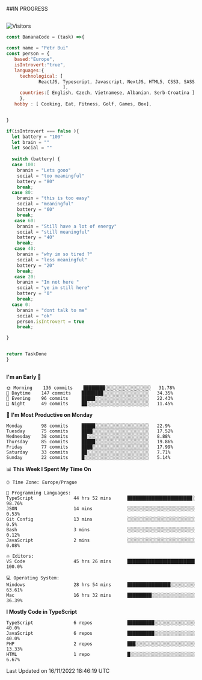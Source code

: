 ##IN PROGRESS
##
![Visitors](https://komarev.com/ghpvc/?username=petrbui&style=for-the-badge&label=Visitors+👀)
```Javascript
const BananaCode = (task) =>{

const name = "Petr Bui"
const person = {
   based:"Europe",
   isIntrovert:"true",
   languages:{
     technological: [ 
            ReactJS, Typescript, Javascript, NextJS, HTML5, CSS3, SASS, Redux, Node, Storybook, Styled-Component
                     ],
     countries:[ English, Czech, Vietnamese, Albanian, Serb-Croatina ]
     },
   hobby : [ Cooking, Eat, Fitness, Golf, Games, Box],


}

if(isIntrovert === false ){
  let battery = "100"
  let brain = ""
  let social = ""
  
  switch (battery) {
  case 100:
    branin = "Lets gooo"
    social = "too meaningful"
    battery = "80"
    break;
  case 80:
    branin = "this is too easy"
    social = "meaningful"
    battery = "60"
    break;
   case 60:
    branin = "Still have a lot of energy"
    social = "still meaningful"
    battery = "40"
    break;
   case 40:
    branin = "why im so tired ?"
    social = "less meaningful"
    battery = "20"
    break;
   case 20:
    branin = "Im not here "
    social = "ye im still here"
    battery = "0"
    break;
  case 0:
    branin = "dont talk to me"
    social = "ok"
    person.isIntrovert = true
    break;

}


return TaskDone
}
```



##
<!--
[![My GitHub stats](https://github-readme-stats.vercel.app/api?username=petrbui&theme=github_dark)](https://github.com/anuraghazra/github-readme-stats)

[![My wakatime stats](https://github-readme-stats.vercel.app/api/wakatime?username=petrbui&theme=github_dark)](https://github.com/anuraghazra/github-readme-stats)
-->
<!--START_SECTION:waka-->
**I'm an Early 🐤** 

```text
🌞 Morning    136 commits    ████████░░░░░░░░░░░░░░░░░   31.78% 
🌆 Daytime    147 commits    ████████░░░░░░░░░░░░░░░░░   34.35% 
🌃 Evening    96 commits     █████░░░░░░░░░░░░░░░░░░░░   22.43% 
🌙 Night      49 commits     ██░░░░░░░░░░░░░░░░░░░░░░░   11.45%

```
📅 **I'm Most Productive on Monday** 

```text
Monday       98 commits     █████░░░░░░░░░░░░░░░░░░░░   22.9% 
Tuesday      75 commits     ████░░░░░░░░░░░░░░░░░░░░░   17.52% 
Wednesday    38 commits     ██░░░░░░░░░░░░░░░░░░░░░░░   8.88% 
Thursday     85 commits     █████░░░░░░░░░░░░░░░░░░░░   19.86% 
Friday       77 commits     ████░░░░░░░░░░░░░░░░░░░░░   17.99% 
Saturday     33 commits     ██░░░░░░░░░░░░░░░░░░░░░░░   7.71% 
Sunday       22 commits     █░░░░░░░░░░░░░░░░░░░░░░░░   5.14%

```


📊 **This Week I Spent My Time On** 

```text
⌚︎ Time Zone: Europe/Prague

💬 Programming Languages: 
TypeScript               44 hrs 52 mins      ████████████████████████░   98.76% 
JSON                     14 mins             ░░░░░░░░░░░░░░░░░░░░░░░░░   0.53% 
Git Config               13 mins             ░░░░░░░░░░░░░░░░░░░░░░░░░   0.5% 
Bash                     3 mins              ░░░░░░░░░░░░░░░░░░░░░░░░░   0.12% 
JavaScript               2 mins              ░░░░░░░░░░░░░░░░░░░░░░░░░   0.08%

🔥 Editors: 
VS Code                  45 hrs 26 mins      █████████████████████████   100.0%

💻 Operating System: 
Windows                  28 hrs 54 mins      ████████████████░░░░░░░░░   63.61% 
Mac                      16 hrs 32 mins      █████████░░░░░░░░░░░░░░░░   36.39%

```

**I Mostly Code in TypeScript** 

```text
TypeScript               6 repos             ██████████░░░░░░░░░░░░░░░   40.0% 
JavaScript               6 repos             ██████████░░░░░░░░░░░░░░░   40.0% 
PHP                      2 repos             ███░░░░░░░░░░░░░░░░░░░░░░   13.33% 
HTML                     1 repo              █░░░░░░░░░░░░░░░░░░░░░░░░   6.67%

```



 Last Updated on 16/11/2022 18:46:19 UTC
<!--END_SECTION:waka-->

